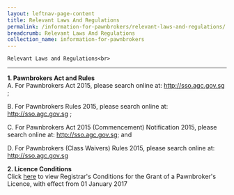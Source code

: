 ```yaml
---
layout: leftnav-page-content
title: Relevant Laws And Regulations
permalink: /information-for-pawnbrokers/relevant-laws-and-regulations/
breadcrumb: Relevant Laws And Regulations
collection_name: information-for-pawnbrokers
---
```

    Relevant Laws and Regulations<br>
---
**1. Pawnbrokers Act and Rules**<br>
A.      For Pawnbrokers Act 2015, please search online at: http://sso.agc.gov.sg ;

B.      For Pawnbrokers Rules 2015, please search online at: http://sso.agc.gov.sg ;

C.      For Pawnbrokers Act 2015 (Commencement) Notification 2015, please search online at: http://sso.agc.gov.sg; and

D.      For Pawnbrokers (Class Waivers) Rules 2015, please search online at: http://sso.agc.gov.sg

**2. Licence Conditions**<br>
Click [here](https://www.mlaw.gov.sg/content/dam/minlaw/rop/Pawnbrokers/Licence%20Conditions%20w.e.f%2001%20January%202017.pdf) to view Registrar's Conditions for the Grant of a Pawnbroker's Licence, with effect from 01 January 2017
